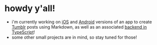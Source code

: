 # howdy y'all!

- i'm currently working on [iOS](https://github.com/tweakdeveloper/mrkdown-iOS)
  and [Android](https://github.com/tweakdeveloper/mrkdown-android) versions of an
  app to create [Tumblr](https://tumblr.com) posts using Markdown, as well as an
  associated [backend in TypeScript](https://github.com/tweakdeveloper/mrkdown-do-backend)!
- some other small projects are in mind, so stay tuned for those!
